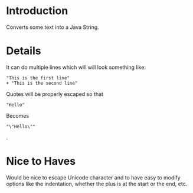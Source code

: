 # Introduction #

Converts some text into a Java String.


# Details #

It can do multiple lines which will will look something like:
```
"This is the first line"
+ "This is the second line"
```

Quotes will be properly escaped so that
```
"Hello"
```
Becomes
```
"\"Hello\""
```
.

# Nice to Haves #

Would be nice to escape Unicode character and to have easy to modify options like the indentation, whether the plus is at the start or the end, etc.